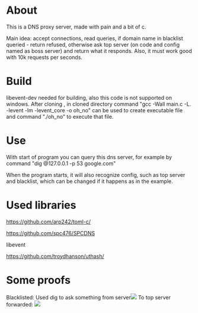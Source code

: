 
# About
This is a DNS proxy server, made with pain and a bit of c.

Main idea: accept connections, read queries, if domain name in blacklist queried - return refused, otherwise ask top server (on code and config named as boss server) and return what it responds.
Also, it must work good with 10k requests per seconds.



# Build
libevent-dev needed for building, also this code is not supported on windows. After cloning , in cloned directory command "gcc -Wall main.c -L. -levent -lm -levent_core -o oh_no" can be used to create executable file and command "./oh_no" to execute that file.

# Use

With start of program you can query this dns server, for example by command "dig @127.0.0.1 -p 53 google.com"

When the program starts, it will also recognize config, such as top server and blacklist, which can be changed if it happens as in the example.

# Used libraries 

https://github.com/arp242/toml-c/

https://github.com/spc476/SPCDNS

libevent

https://github.com/troydhanson/uthash/

# Some proofs

Blacklisted: Used dig to ask something from server![](https://i.imgur.com/9HDHAY3.png)
To top server forwarded: ![](https://i.imgur.com/Qwz13kl.png)